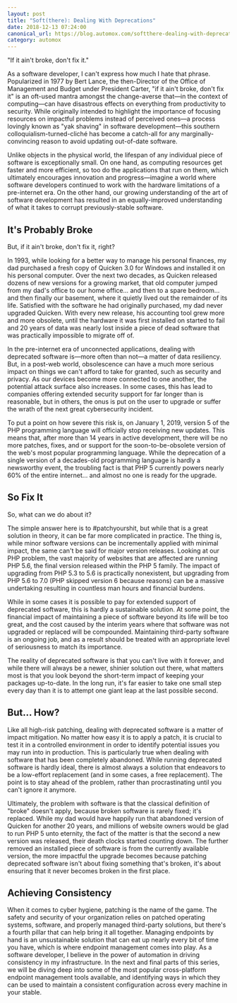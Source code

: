 ```yaml
---
layout: post
title: "Soft(there): Dealing With Deprecations"
date: 2018-12-13 07:24:00
canonical_url: https://blog.automox.com/softthere-dealing-with-deprecations
category: automox
---
```


"If it ain't broke, don't fix it."

As a software developer, I can't express how much I hate that phrase. Popularized in 1977 by Bert Lance, the then-Director of the Office of Management and Budget under President Carter, "if it ain't broke, don't fix it" is an oft-used mantra amongst the change-averse that—in the context of computing—can have disastrous effects on everything from productivity to security. While originally intended to highlight the importance of focusing resources on impactful problems instead of perceived ones—a process lovingly known as "yak shaving" in software development—this southern colloquialism-turned-cliché has become a catch-all for any marginally-convincing reason to avoid updating out-of-date software.

Unlike objects in the physical world, the lifespan of any individual piece of software is exceptionally small. On one hand, as computing resources get faster and more efficient, so too do the applications that run on them, which ultimately encourages innovation and progress—imagine a world where software developers continued to work with the hardware limitations of a pre-internet era. On the other hand, our growing understanding of the art of software development has resulted in an equally-improved understanding of what it takes to corrupt previously-stable software.

## It's Probably Broke

But, if it ain't broke, don't fix it, right?

In 1993, while looking for a better way to manage his personal finances, my dad purchased a fresh copy of Quicken 3.0 for Windows and installed it on his personal computer. Over the next two decades, as Quicken released dozens of new versions for a growing market, that old computer jumped from my dad's office to our home office… and then to a spare bedroom… and then finally our basement, where it quietly lived out the remainder of its life. Satisfied with the software he had originally purchased, my dad never upgraded Quicken. With every new release, his accounting tool grew more and more obsolete, until the hardware it was first installed on started to fail and 20 years of data was nearly lost inside a piece of dead software that was practically impossible to migrate off of.

In the pre-internet era of unconnected applications, dealing with deprecated software is—more often than not—a matter of data resiliency. But, in a post-web world, obsolescence can have a much more serious impact on things we can't afford to take for granted, such as security and privacy. As our devices become more connected to one another, the potential attack surface also increases. In some cases, this has lead to companies offering extended security support for far longer than is reasonable, but in others, the onus is put on the user to upgrade or suffer the wrath of the next great cybersecurity incident.

To put a point on how severe this risk is, on January 1, 2019, version 5 of the PHP programming language will officially stop receiving new updates. This means that, after more than 14 years in active development, there will be no more patches, fixes, and or support for the soon-to-be-obsolete version of the web's most popular programming language. While the deprecation of a single version of a decades-old programming language is hardly a newsworthy event, the troubling fact is that PHP 5 currently powers nearly 60% of the entire internet… and almost no one is ready for the upgrade.

## So Fix It

So, what can we do about it?

The simple answer here is to #patchyourshit, but while that is a great solution in theory, it can be far more complicated in practice. The thing is, while minor software versions can be incrementally applied with minimal impact, the same can't be said for major version releases. Looking at our PHP problem, the vast majority of websites that are affected are running PHP 5.6, the final version released within the PHP 5 family. The impact of upgrading from PHP 5.3 to 5.6 is practically nonexistent, but upgrading from PHP 5.6 to 7.0 (PHP skipped version 6 because reasons) can be a massive undertaking resulting in countless man hours and financial burdens.

While in some cases it is possible to pay for extended support of deprecated software, this is hardly a sustainable solution. At some point, the financial impact of maintaining a piece of software beyond its life will be too great, and the cost caused by the interim years where that software was not upgraded or replaced will be compounded. Maintaining third-party software is an ongoing job, and as a result should be treated with an appropriate level of seriousness to match its importance.

The reality of deprecated software is that you can't live with it forever, and while there will always be a newer, shinier solution out there, what matters most is that you look beyond the short-term impact of keeping your packages up-to-date. In the long run, it's far easier to take one small step every day than it is to attempt one giant leap at the last possible second.

## But… How?

Like all high-risk patching, dealing with deprecated software is a matter of impact mitigation. No matter how easy it is to apply a patch, it is crucial to test it in a controlled environment in order to identify potential issues you may run into in production. This is particularly true when dealing with software that has been completely abandoned. While running deprecated software is hardly ideal, there is almost always a solution that endeavors to be a low-effort replacement (and in some cases, a free replacement). The point is to stay ahead of the problem, rather than procrastinating until you can't ignore it anymore.

Ultimately, the problem with software is that the classical definition of "broke" doesn't apply, because broken software is rarely fixed; it's replaced. While my dad would have happily run that abandoned version of Quicken for another 20 years, and millions of website owners would be glad to run PHP 5 unto eternity, the fact of the matter is that the second a new version was released, their death clocks started counting down. The further removed an installed piece of software is from the currently available version, the more impactful the upgrade becomes because patching deprecated software isn't about fixing something that's broken, it's about ensuring that it never becomes broken in the first place.

## Achieving Consistency

When it comes to cyber hygiene, patching is the name of the game. The safety and security of your organization relies on patched operating systems, software, and properly managed third-party solutions, but there's a fourth pillar that can help bring it all together. Managing endpoints by hand is an unsustainable solution that can eat up nearly every bit of time you have, which is where endpoint management comes into play. As a software developer, I believe in the power of automation in driving consistency in my infrastructure. In the next and final parts of this series, we will be diving deep into some of the most popular cross-platform endpoint management tools available, and identifying ways in which they can be used to maintain a consistent configuration across every machine in your stable.